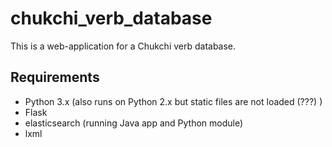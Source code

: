 # chukchi_verb_database

This is a web-application for a Chukchi verb database.
## Requirements
- Python 3.x (also runs on Python 2.x but static files are not loaded (???) )
- Flask
- elasticsearch (running Java app and Python module)
- lxml
